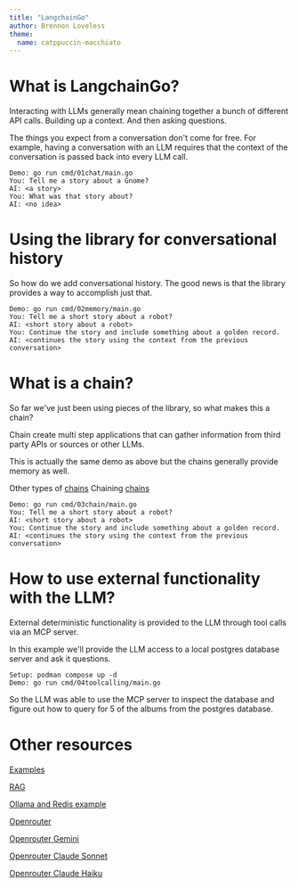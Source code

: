 ```yaml
---
title: "LangchainGo"
author: Brennon Loveless
theme:
  name: catppuccin-macchiato
---
```


What is LangchainGo?
===

<!-- new_lines: 2 -->

Interacting with LLMs generally mean chaining together a bunch of different API calls. Building up a context.
And then asking questions.

The things you expect from a conversation don't come for free. For example, having a conversation with an LLM
requires that the context of the conversation is passed back into every LLM call.

```
Demo: go run cmd/01chat/main.go
You: Tell me a story about a Gnome?
AI: <a story>
You: What was that story about?
AI: <no idea>
```

<!-- end_slide -->

Using the library for conversational history
===

So how do we add conversational history. The good news is that the library provides a way to accomplish just that.

```
Demo: go run cmd/02memory/main.go
You: Tell me a short story about a robot?
AI: <short story about a robot>
You: Continue the story and include something about a golden record.
AI: <continues the story using the context from the previous conversation>
````

<!-- end_slide -->

What is a chain?
===

So far we've just been using pieces of the library, so what makes this a chain?

Chain create multi step applications that can gather information from third party APIs or sources or other LLMs.

This is actually the same demo as above but the chains generally provide memory as well.

Other types of [chains](https://tmc.github.io/langchaingo/docs/modules/chains/)
Chaining [chains](https://github.com/tmc/langchaingo/blob/main/examples/sequential-chain-example/sequential_chain_example.go)

```
Demo: go run cmd/03chain/main.go
You: Tell me a short story about a robot?
AI: <short story about a robot>
You: Continue the story and include something about a golden record.
AI: <continues the story using the context from the previous conversation>
```

<!-- end_slide -->

How to use external functionality with the LLM?
===

External deterministic functionality is provided to the LLM through tool calls via an MCP server.

In this example we'll provide the LLM access to a local postgres database server and ask it questions.

```
Setup: podman compose up -d
Demo: go run cmd/04toolcalling/main.go
```

So the LLM was able to use the MCP server to inspect the database and figure out how to query for 5 of
the albums from the postgres database.

<!-- end_slide -->

Other resources
===

[Examples](https://github.com/tmc/langchaingo/tree/main/examples)

[RAG](https://github.com/build-on-aws/rag-golang-postgresql-langchain)

[Ollama and Redis example](https://github.com/tmc/langchaingo/blob/main/examples/redis-vectorstore-example/redis_vectorstore_example.go)

[Openrouter](https://openrouter.ai/)

[Openrouter Gemini](https://openrouter.ai/google/gemini-2.5-flash-lite)

[Openrouter Claude Sonnet](https://openrouter.ai/anthropic/claude-sonnet-4.5)

[Openrouter Claude Haiku](https://openrouter.ai/anthropic/claude-haiku-4.5)
